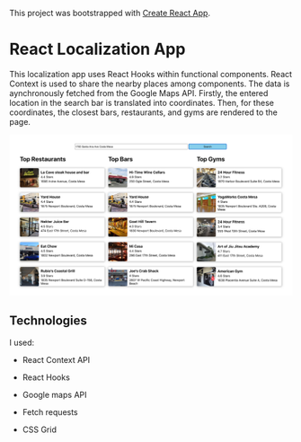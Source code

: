 This project was bootstrapped with [Create React App](https://github.com/facebook/create-react-app).

# React Localization App

This localization app uses React Hooks within functional components. React Context is used to share the nearby places among components.
The data is aynchronously fetched from the Google Maps API. Firstly, the entered location in the search bar is translated into coordinates. Then, for these coordinates, the closest bars, restaurants, and gyms are rendered to the page.

![screenshot](./public/screenshot.png)



## Technologies

I used: 

- React Context API

- React Hooks

- Google maps API

- Fetch requests

- CSS Grid

  

 

